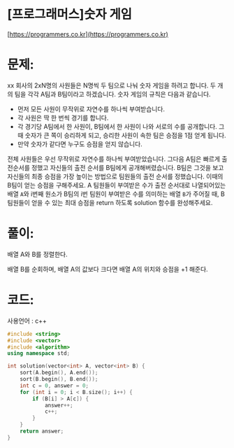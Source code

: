 # [프로그래머스]숫자 게임

[https://programmers.co.kr](https://programmers.co.kr)

# 문제:

xx 회사의 2xN명의 사원들은 N명씩 두 팀으로 나눠 숫자 게임을 하려고 합니다. 두 개의 팀을 각각 A팀과 B팀이라고 하겠습니다. 숫자 게임의 규칙은 다음과 같습니다.



- 먼저 모든 사원이 무작위로 자연수를 하나씩 부여받습니다.
- 각 사원은 딱 한 번씩 경기를 합니다.
- 각 경기당 A팀에서 한 사원이, B팀에서 한 사원이 나와 서로의 수를 공개합니다. 그때 숫자가 큰 쪽이 승리하게 되고, 승리한 사원이 속한 팀은 승점을 1점 얻게 됩니다.
- 만약 숫자가 같다면 누구도 승점을 얻지 않습니다.



전체 사원들은 우선 무작위로 자연수를 하나씩 부여받았습니다. 그다음 A팀은 빠르게 출전순서를 정했고 자신들의 출전 순서를 B팀에게 공개해버렸습니다. B팀은 그것을 보고 자신들의 최종 승점을 가장 높이는 방법으로 팀원들의 출전 순서를 정했습니다. 이때의 B팀이 얻는 승점을 구해주세요.
 A 팀원들이 부여받은 수가 출전 순서대로 나열되어있는 배열 `A`와 i번째 원소가 B팀의 i번 팀원이 부여받은 수를 의미하는 배열 `B`가 주어질 때, B 팀원들이 얻을 수 있는 최대 승점을 return 하도록 solution 함수를 완성해주세요.



# 풀이:

배열 A와 B를 정렬한다.

배열 B를 순회하며, 배열 A의 값보다 크다면 배열 A의 위치와 승점을 +1 해준다.



# **코드:**

사용언어 : c++
```c++
#include <string>
#include <vector>
#include <algorithm>
using namespace std;

int solution(vector<int> A, vector<int> B) {
    sort(A.begin(), A.end());
	sort(B.begin(), B.end());
	int c = 0, answer = 0;
	for (int i = 0; i < B.size(); i++) {
		if (B[i] > A[c]) {
            answer++;
			c++;
    	}
	}
    return answer;
}
```

